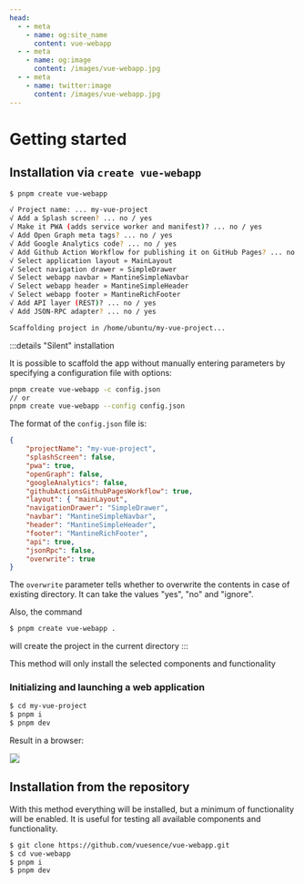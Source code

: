```yaml
---
head:
  - - meta
    - name: og:site_name
      content: vue-webapp
  - - meta
    - name: og:image
      content: /images/vue-webapp.jpg
  - - meta
    - name: twitter:image
      content: /images/vue-webapp.jpg
---
```

# Getting started

## Installation via `create vue-webapp`

```sh
$ pnpm create vue-webapp

√ Project name: ... my-vue-project
√ Add a Splash screen? ... no / yes
√ Make it PWA (adds service worker and manifest)? ... no / yes
√ Add Open Graph meta tags? ... no / yes
√ Add Google Analytics code? ... no / yes
√ Add Github Action Workflow for publishing it on GitHub Pages? ... no / yes
√ Select application layout » MainLayout
√ Select navigation drawer » SimpleDrawer
√ Select webapp navbar » MantineSimpleNavbar
√ Select webapp header » MantineSimpleHeader
√ Select webapp footer » MantineRichFooter
√ Add API layer (REST)? ... no / yes
√ Add JSON-RPC adapter? ... no / yes

Scaffolding project in /home/ubuntu/my-vue-project... 
```

:::details "Silent" installation 

It is possible to scaffold the app without manually entering parameters by specifying a configuration file with options:

```bash
pnpm create vue-webapp -c config.json
// or 
pnpm create vue-webapp --config config.json
``` 

The format of the `config.json` file is:

```json
{
    "projectName": "my-vue-project",
    "splashScreen": false,
    "pwa": true,
    "openGraph": false,
    "googleAnalytics": false,
    "githubActionsGithubPagesWorkflow": true,
    "layout": { "mainLayout",
    "navigationDrawer": "SimpleDrawer",
    "navbar": "MantineSimpleNavbar",
    "header": "MantineSimpleHeader",
    "footer": "MantineRichFooter",
    "api": true,
    "jsonRpc": false,
    "overwrite": true
}
```
The `overwrite` parameter tells whether to overwrite the contents in case of existing directory. It can take the values "yes", "no" and "ignore".

Also, the command

```bash
$ pnpm create vue-webapp .
```
will create the project in the current directory
:::

This method will only install the selected components and functionality

### Initializing and launching a web application

```sh
$ cd my-vue-project
$ pnpm i
$ pnpm dev
```

Result in a browser:

![](/images/vue-webapp/webapp-start.png)


## Installation from the repository


With this method everything will be installed, but a minimum of functionality will be enabled. It is useful for testing all available components and functionality.

```sh
$ git clone https://github.com/vuesence/vue-webapp.git
$ cd vue-webapp
$ pnpm i
$ pnpm dev
```

<style scoped>
img {
    border: 1px solid #ddd;
}
</style>